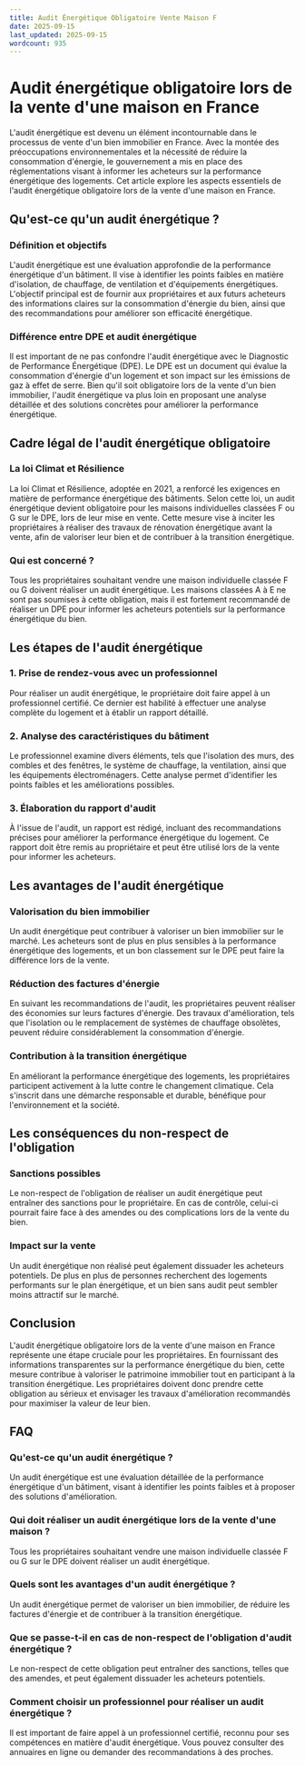 ```yaml
---
title: Audit Énergétique Obligatoire Vente Maison F
date: 2025-09-15
last_updated: 2025-09-15
wordcount: 935
---
```


# Audit énergétique obligatoire lors de la vente d'une maison en France

L'audit énergétique est devenu un élément incontournable dans le processus de vente d'un bien immobilier en France. Avec la montée des préoccupations environnementales et la nécessité de réduire la consommation d'énergie, le gouvernement a mis en place des réglementations visant à informer les acheteurs sur la performance énergétique des logements. Cet article explore les aspects essentiels de l'audit énergétique obligatoire lors de la vente d'une maison en France.

## Qu'est-ce qu'un audit énergétique ?

### Définition et objectifs

L'audit énergétique est une évaluation approfondie de la performance énergétique d'un bâtiment. Il vise à identifier les points faibles en matière d'isolation, de chauffage, de ventilation et d'équipements énergétiques. L'objectif principal est de fournir aux propriétaires et aux futurs acheteurs des informations claires sur la consommation d'énergie du bien, ainsi que des recommandations pour améliorer son efficacité énergétique.

### Différence entre DPE et audit énergétique

Il est important de ne pas confondre l'audit énergétique avec le Diagnostic de Performance Énergétique (DPE). Le DPE est un document qui évalue la consommation d'énergie d'un logement et son impact sur les émissions de gaz à effet de serre. Bien qu'il soit obligatoire lors de la vente d'un bien immobilier, l'audit énergétique va plus loin en proposant une analyse détaillée et des solutions concrètes pour améliorer la performance énergétique.

## Cadre légal de l'audit énergétique obligatoire

### La loi Climat et Résilience

La loi Climat et Résilience, adoptée en 2021, a renforcé les exigences en matière de performance énergétique des bâtiments. Selon cette loi, un audit énergétique devient obligatoire pour les maisons individuelles classées F ou G sur le DPE, lors de leur mise en vente. Cette mesure vise à inciter les propriétaires à réaliser des travaux de rénovation énergétique avant la vente, afin de valoriser leur bien et de contribuer à la transition énergétique.

### Qui est concerné ?

Tous les propriétaires souhaitant vendre une maison individuelle classée F ou G doivent réaliser un audit énergétique. Les maisons classées A à E ne sont pas soumises à cette obligation, mais il est fortement recommandé de réaliser un DPE pour informer les acheteurs potentiels sur la performance énergétique du bien.

## Les étapes de l'audit énergétique

### 1. Prise de rendez-vous avec un professionnel

Pour réaliser un audit énergétique, le propriétaire doit faire appel à un professionnel certifié. Ce dernier est habilité à effectuer une analyse complète du logement et à établir un rapport détaillé.

### 2. Analyse des caractéristiques du bâtiment

Le professionnel examine divers éléments, tels que l'isolation des murs, des combles et des fenêtres, le système de chauffage, la ventilation, ainsi que les équipements électroménagers. Cette analyse permet d'identifier les points faibles et les améliorations possibles.

### 3. Élaboration du rapport d'audit

À l'issue de l'audit, un rapport est rédigé, incluant des recommandations précises pour améliorer la performance énergétique du logement. Ce rapport doit être remis au propriétaire et peut être utilisé lors de la vente pour informer les acheteurs.

## Les avantages de l'audit énergétique

### Valorisation du bien immobilier

Un audit énergétique peut contribuer à valoriser un bien immobilier sur le marché. Les acheteurs sont de plus en plus sensibles à la performance énergétique des logements, et un bon classement sur le DPE peut faire la différence lors de la vente.

### Réduction des factures d'énergie

En suivant les recommandations de l'audit, les propriétaires peuvent réaliser des économies sur leurs factures d'énergie. Des travaux d'amélioration, tels que l'isolation ou le remplacement de systèmes de chauffage obsolètes, peuvent réduire considérablement la consommation d'énergie.

### Contribution à la transition énergétique

En améliorant la performance énergétique des logements, les propriétaires participent activement à la lutte contre le changement climatique. Cela s'inscrit dans une démarche responsable et durable, bénéfique pour l'environnement et la société.

## Les conséquences du non-respect de l'obligation

### Sanctions possibles

Le non-respect de l'obligation de réaliser un audit énergétique peut entraîner des sanctions pour le propriétaire. En cas de contrôle, celui-ci pourrait faire face à des amendes ou des complications lors de la vente du bien.

### Impact sur la vente

Un audit énergétique non réalisé peut également dissuader les acheteurs potentiels. De plus en plus de personnes recherchent des logements performants sur le plan énergétique, et un bien sans audit peut sembler moins attractif sur le marché.

## Conclusion

L'audit énergétique obligatoire lors de la vente d'une maison en France représente une étape cruciale pour les propriétaires. En fournissant des informations transparentes sur la performance énergétique du bien, cette mesure contribue à valoriser le patrimoine immobilier tout en participant à la transition énergétique. Les propriétaires doivent donc prendre cette obligation au sérieux et envisager les travaux d'amélioration recommandés pour maximiser la valeur de leur bien.

## FAQ

### Qu'est-ce qu'un audit énergétique ?

Un audit énergétique est une évaluation détaillée de la performance énergétique d'un bâtiment, visant à identifier les points faibles et à proposer des solutions d'amélioration.

### Qui doit réaliser un audit énergétique lors de la vente d'une maison ?

Tous les propriétaires souhaitant vendre une maison individuelle classée F ou G sur le DPE doivent réaliser un audit énergétique.

### Quels sont les avantages d'un audit énergétique ?

Un audit énergétique permet de valoriser un bien immobilier, de réduire les factures d'énergie et de contribuer à la transition énergétique.

### Que se passe-t-il en cas de non-respect de l'obligation d'audit énergétique ?

Le non-respect de cette obligation peut entraîner des sanctions, telles que des amendes, et peut également dissuader les acheteurs potentiels.

### Comment choisir un professionnel pour réaliser un audit énergétique ?

Il est important de faire appel à un professionnel certifié, reconnu pour ses compétences en matière d'audit énergétique. Vous pouvez consulter des annuaires en ligne ou demander des recommandations à des proches.